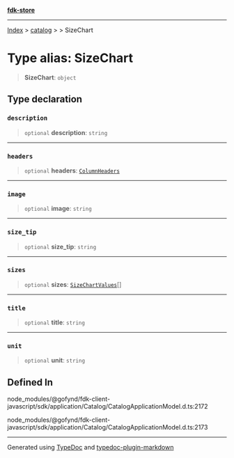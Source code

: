 [**fdk-store**](../../../README.md)
***

[Index](../../../API.md) > [catalog](../../README.md) > [<internal>](../README.md) > SizeChart

# Type alias: SizeChart

> **SizeChart**: `object`

## Type declaration

### `description`

> `optional` **description**: `string`

***

### `headers`

> `optional` **headers**: [`ColumnHeaders`](type-alias.ColumnHeaders.md)

***

### `image`

> `optional` **image**: `string`

***

### `size_tip`

> `optional` **size\_tip**: `string`

***

### `sizes`

> `optional` **sizes**: [`SizeChartValues`](type-alias.SizeChartValues.md)[]

***

### `title`

> `optional` **title**: `string`

***

### `unit`

> `optional` **unit**: `string`

## Defined In

node\_modules/@gofynd/fdk-client-javascript/sdk/application/Catalog/CatalogApplicationModel.d.ts:2172

node\_modules/@gofynd/fdk-client-javascript/sdk/application/Catalog/CatalogApplicationModel.d.ts:2173

***
Generated using [TypeDoc](https://typedoc.org/) and [typedoc-plugin-markdown](https://www.npmjs.com/package/typedoc-plugin-markdown)
